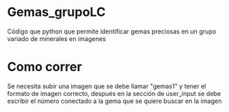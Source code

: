 # Gemas_grupoLC
Código que python que permite identificar gemas preciosas en un grupo variado de minerales en imagenes

# Como correr
Se necesita subir una imagen que se debe llamar "gemas1" y tener el formato de imagen correcto, después en la sección de user_input se debe escribir el número conectado a la gema que se quiere buscar en la imagen
